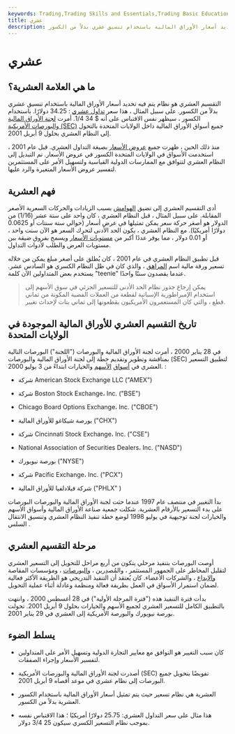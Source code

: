 ```yaml
---
keywords: Trading,Trading Skills and Essentials,Trading Basic Education,Trading Skills
title: عشري
description: التقسيم العشري هو نظام يتم فيه تحديد أسعار الأوراق المالية باستخدام تنسيق عشري بدلاً من الكسور.
---
```


# عشري
## ما هي العلامة العشرية؟

التقسيم العشري هو نظام يتم فيه تحديد أسعار الأوراق المالية باستخدام تنسيق عشري بدلاً من الكسور. على سبيل المثال ، هذا سعر [تداول عشري](/decimal-trading) : 34.25 دولارًا. باستخدام الكسور ، سيظهر نفس الاقتباس على أنه $ 34 1/4. أمرت [لجنة الأوراق المالية والبورصات الأمريكية (SEC)](/sec) جميع أسواق الأوراق المالية داخل الولايات المتحدة بالتحول إلى النظام العشري بحلول 9 أبريل 2001.

منذ ذلك الحين ، ظهرت جميع [عروض الأسعار](/quote) بصيغة التداول العشري. قبل عام 2001 ، استخدمت الأسواق في الولايات المتحدة الكسور في عروض الأسعار. تم التبديل إلى النظام العشري لتتوافق مع الممارسات الدولية القياسية ولتسهيل الأمر على المستثمرين لتفسير عروض الأسعار المتغيرة والرد عليها.

## فهم العشرية

أدى التقسيم العشري إلى تضيق [الهوامش](/spread) بسبب الزيادات والحركات السعرية الأصغر المقابلة. على سبيل المثال ، قبل النظام العشري ، كان واحد على ستة عشر (1/16) من الدولار هو أصغر حركة سعر يمكن تمثيلها في عرض أسعار (حوالي ستة سنتات أو 0.0625 دولارًا أمريكيًا). مع النظام العشري ، يكون الحد الأدنى لتحرك السعر هو الآن سنت واحد ، أو 0.01 دولار ، مما يوفر عددًا أكبر من [مستويات الأسعار](/price_level) ويسمح بفروق ضيقة بين مستويات العرض والطلب لأدوات التداول.

قبل تطبيق النظام العشري في عام 2001 ، كان يُطلق على أصغر مبلغ يمكن من خلاله تسعير ورقة مالية اسم [المراهق](/teenie) ، والذي كان في ظل النظام الكسري هو السادس عشر. يستخدم بعض المتداولين الآن كلمة "teenie" عندما يقصدون سنتًا واحدًا.

> يمكن إرجاع جذور نظام الحد الأدنى للتسعير الجزئي في سوق الأسهم إلى استخدام الإمبراطورية الإسبانية لقطعة من العملات الفضية المكونة من ثماني قطع ، والتي كان المستعمرون الأمريكيون يقطعونها إلى ثماني بتات لإحداث تغيير.

>

## تاريخ التقسيم العشري للأوراق المالية الموجودة في الولايات المتحدة

في 28 يناير 2000 ، أمرت لجنة الأوراق المالية والبورصات ("اللجنة") البورصات التالية بمناقشة وتطوير وتقديم خطة إلى لجنة الأوراق المالية والبورصات (SEC) لتطبيق التسعير العشري في [أسواق](/option) [الأسهم](/equity) والخيارات ابتداءً من 3 يوليو 2000. :

- شركة American Stock Exchange LLC ("AMEX")

- شركة Boston Stock Exchange، Inc. ("BSE")

- Chicago Board Options Exchange، Inc. ("CBOE")

- بورصة شيكاغو للأوراق المالية ("CHX")

- شركة Cincinnati Stock Exchange، Inc. ("CSE")

- National Association of Securities Dealers، Inc. ("NASD")

- بورصة نيويورك ("NYSE")

- شركة Pacific Exchange، Inc. ("PCX")

- شركة فيلادلفيا للأوراق المالية ("PHLX" )

بدأ التغيير في منتصف عام 1997 عندما حثت لجنة الأوراق المالية والبورصات البورصات على بدء التسعير بالأرقام العشرية. شكلت جمعية صناعة الأوراق المالية وأسواق الأسهم والخيارات لجنة توجيهية في يوليو 1998 لوضع خطة تنفيذ النظام العشري وتنسيق الانتقال السلس .

## مرحلة التقسيم العشري

أوصت البورصات بتنفيذ مرحلي يتكون من أربع مراحل للتحويل إلى التسعير العشري لتقليل المخاطر على الجمهور المستثمر ، والمُصدِرين ، [والبورصات](/exchange) ، ومؤسسات المقاصة [والإيداع](/depository) ، والشركات الأعضاء. كان يُعتقد أن التنفيذ التدريجي هو الطريقة الأكثر فعالية لضمان استمرار الأسواق في العمل بطريقة فعالة ومنظمة وعادلة أثناء عملية التحويل.

بدأت فترة التنفيذ هذه ("فترة المرحلة الأولية") في 28 أغسطس 2000 ، وانتهت بالتطبيق الكامل للتسعير العشري لجميع الأسهم والخيارات بحلول 9 أبريل 2001. تحولت بورصة نيويورك والبورصة الأمريكية إلى العشري في 29 يناير 2001.

## يسلط الضوء

- كان سبب التغيير هو التوافق مع معايير التجارة الدولية وتسهيل الأمر على المتداولين لتفسير الأسعار وإجراء الصفقات.

- أصدرت لجنة الأوراق المالية والبورصات الأمريكية (SEC) تفويضًا بتحويل جميع البورصات إلى نظام عشري في موعد أقصاه 9 أبريل 2001.

- العشرية هي نظام تسعير حيث يتم تمثيل أسعار الأوراق المالية باستخدام الكسور العشرية بدلاً من الكسور.

- هذا مثال على سعر التداول العشري: 25.75 دولارًا أمريكيًا ؛ هذا الاقتباس نفسه بموجب نظام التسعير الكسري سيكون 25 3/4 دولار.

